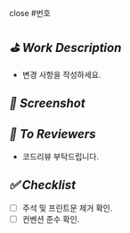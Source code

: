 close #번호
<!-- close #No(이슈 넘버 등록하면 자동으로 이슈가 닫힙니다. 이슈를 닫고 싶지 않다면, 즉 해당 이슈의 작업이 아직 끝나지 않았다면 닫지 않습니다.) -->

## *⛳️ Work Description*
<!-- 변경 사항 및 관련 이슈에 대해 간단하게 작성해주세요. 어떻게보다 무엇을 왜 수정했는지 설명해주세요. -->
- 변경 사항을 작성하세요.
 
## *📸 Screenshot*

<!-- 구현한 부분의 시뮬레이터 스크린샷을 올려주시면 됩니다. -->
<!-- 기기대응을 위해 사이즈가 다른 기기별로 스크린샷을 올리기도 합니다. -->
<!-- 움직이는 동작일 경우, 시뮬레이터 영상을 녹화하고 gif로 저장하여 드래그 앤 드롭을 통해 업로드하면 됩니다. -->

## *📢 To Reviewers*

<!-- 이 PR을 리뷰하는 사람들에게 할 말이 있다면 작성하시면 됩니다. -->
- 코드리뷰 부탁드립니다. 

## *✅ Checklist*

<!-- PR을 올리기 전에 PR을 올리는 대상자가 점검할 내용입니다. -->
- [ ] 주석 및 프린트문 제거 확인.
- [ ] 컨벤션 준수 확인.
